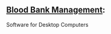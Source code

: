 ## [Blood Bank Management](https://github.com/habibrahmanbd/nirob-blood-app/):
Software for Desktop Computers
